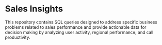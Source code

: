 
# Sales Insights

This repository contains SQL queries designed to address specific business problems related to sales performance and provide actionable data for decision making by analyzing user activity, regional performance, and call productivity.

